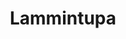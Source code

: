 ---
title: Lammintupa
featured: ye
ravintola: ye
snowmobile: ye
elamys: ye
ruka: ye
slug: https://www.lammintupa.fi/
kuvaus: UNOHTUMATTOMIA ELÄMYKSIÄ TALVEN IHMEMAASSA!
products: Porot, Huskyt, Kahvila, Ice karting, Lastenmaa, Moottorikelkkasafarit, Karhunkatselu
update: 2022-02-09-14:46
image01: ../images/lammintupa.webp
---